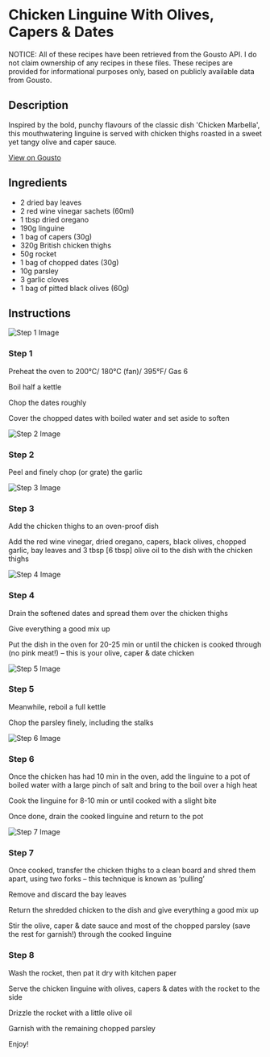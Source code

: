 # Chicken Linguine With Olives, Capers & Dates

NOTICE: All of these recipes have been retrieved from the Gousto API. I do not claim ownership of any recipes in these files. These recipes are provided for informational purposes only, based on publicly available data from Gousto.

## Description

Inspired by the bold, punchy flavours of the classic dish 'Chicken Marbella', this mouthwatering linguine is served with chicken thighs roasted in a sweet yet tangy olive and caper sauce. 

[View on Gousto](https://www.gousto.co.uk/recipes/cookbook/chicken-linguine-with-olives-capers-dates)

## Ingredients

- 2 dried bay leaves
- 2 red wine vinegar sachets (60ml)
- 1 tbsp dried oregano
- 190g linguine
- 1 bag of capers (30g)
- 320g British chicken thighs
- 50g rocket
- 1 bag of chopped dates (30g)
- 10g parsley
- 3 garlic cloves
- 1 bag of pitted black olives (60g)

## Instructions

![Step 1 Image](https://production-media.gousto.co.uk/cms/recipe-step-image/step-1-1606132517790-x200.jpg)

### Step 1

Preheat the oven to 200°C/ 180°C (fan)/ 395°F/ Gas 6

Boil half a kettle

Chop the dates roughly

Cover the chopped dates with boiled water and set aside to soften

![Step 2 Image](https://production-media.gousto.co.uk/cms/recipe-step-image/step-2-1606132528455-x200.jpg)

### Step 2

Peel and finely chop (or grate) the garlic

![Step 3 Image](https://production-media.gousto.co.uk/cms/recipe-step-image/step-3-1606132536622-x200.jpg)

### Step 3

Add the chicken thighs to an oven-proof dish

Add the red wine vinegar, dried oregano, capers, black olives, chopped garlic, bay leaves and 3 tbsp <span class="text-danger">[6 tbsp] </span>olive oil to the dish with the chicken thighs

![Step 4 Image](https://production-media.gousto.co.uk/cms/recipe-step-image/step-4-copy-1606132558674-x200.jpg)

### Step 4

Drain the softened dates and spread them over the chicken thighs

Give everything a good mix up

Put the dish in the oven for 20-25 min or until the chicken is cooked through (no pink meat!) – this is your olive, caper & date chicken

![Step 5 Image](https://production-media.gousto.co.uk/cms/recipe-step-image/step-5-copy-1606132586805-x200.jpg)

### Step 5

Meanwhile, reboil a full kettle

Chop the parsley finely, including the stalks

![Step 6 Image](https://production-media.gousto.co.uk/cms/recipe-step-image/step-6-1606132599888-x200.jpg)

### Step 6

Once the chicken has had 10 min in the oven, add the linguine to a pot of boiled water with a large pinch of salt and bring to the boil over a high heat

Cook the linguine for 8-10 min or until cooked with a slight bite

Once done, drain the cooked linguine and return to the pot

![Step 7 Image](https://production-media.gousto.co.uk/cms/recipe-step-image/step-7-1606132607679-x200.jpg)

### Step 7

Once cooked, transfer the chicken thighs to a clean board and shred them apart, using two forks – this technique is known as ‘pulling’

Remove and discard the bay leaves

Return the shredded chicken to the dish and give everything a good mix up

Stir the olive, caper & date sauce and most of the chopped parsley (save the rest for garnish!) through the cooked linguine

### Step 8

Wash the rocket, then pat it dry with kitchen paper

Serve the chicken linguine with olives, capers & dates with the rocket to the side

Drizzle the rocket with a little olive oil

Garnish with the remaining chopped parsley

Enjoy!

